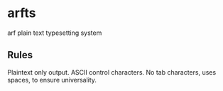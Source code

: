 # arfts

arf plain text typesetting system

## Rules

Plaintext only output. ASCII control characters.
No tab characters, uses spaces, to ensure universality.


